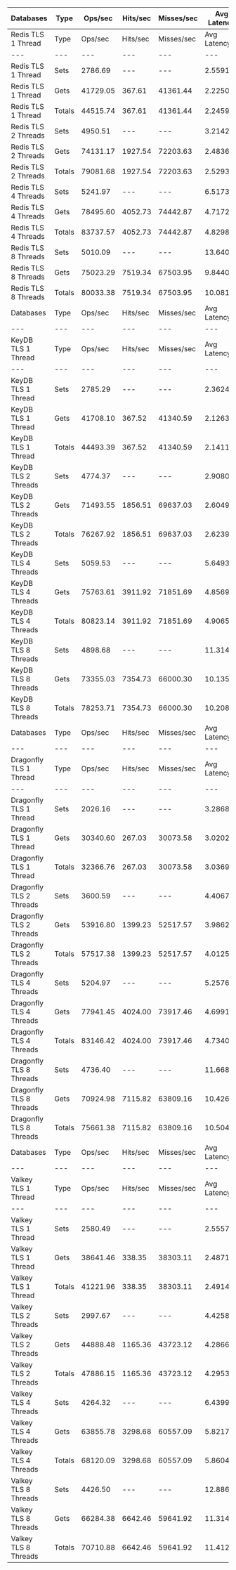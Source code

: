 | Databases | Type | Ops/sec | Hits/sec | Misses/sec | Avg Latency | p50 Latency | p99 Latency | p99.9 Latency | KB/sec |
| --- | --- | --- | --- | --- | --- | --- | --- | --- | --- |
| Redis TLS 1 Thread | Type | Ops/sec | Hits/sec | Misses/sec | Avg Latency | p50 Latency | p99 Latency | p99.9 Latency | KB/sec |
| --- | --- | --- | --- | --- | --- | --- | --- | --- | --- |
Redis TLS 1 Thread | Sets | 2786.69 | --- | --- | 2.55915 | 2.15900 | 3.91900 | 129.02300 | 1523.53 |
Redis TLS 1 Thread | Gets | 41729.05 | 367.61 | 41361.44 | 2.22506 | 2.15900 | 3.67900 | 7.51900 | 1808.45 |
Redis TLS 1 Thread | Totals | 44515.74 | 367.61 | 41361.44 | 2.24597 | 2.15900 | 3.69500 | 7.93500 | 3331.98 |
Redis TLS 2 Threads | Sets | 4950.51 | --- | --- | 3.21429 | 2.23900 | 6.23900 | 284.67100 | 2706.54 |
Redis TLS 2 Threads | Gets | 74131.17 | 1927.54 | 72203.63 | 2.48360 | 2.23900 | 5.95100 | 7.71100 | 3853.68 |
Redis TLS 2 Threads | Totals | 79081.68 | 1927.54 | 72203.63 | 2.52934 | 2.23900 | 5.95100 | 7.87100 | 6560.22 |
Redis TLS 4 Threads | Sets | 5241.97 | --- | --- | 6.51732 | 4.60700 | 10.94300 | 667.64700 | 2865.90 |
Redis TLS 4 Threads | Gets | 78495.60 | 4052.73 | 74442.87 | 4.71720 | 4.60700 | 10.49500 | 13.37500 | 5092.33 |
Redis TLS 4 Threads | Totals | 83737.57 | 4052.73 | 74442.87 | 4.82989 | 4.60700 | 10.55900 | 13.56700 | 7958.22 |
Redis TLS 8 Threads | Sets | 5010.09 | --- | --- | 13.64051 | 9.59900 | 23.55100 | 1409.02300 | 2739.12 |
Redis TLS 8 Threads | Gets | 75023.29 | 7519.34 | 67503.95 | 9.84406 | 9.53500 | 22.39900 | 28.92700 | 6700.68 |
Redis TLS 8 Threads | Totals | 80033.38 | 7519.34 | 67503.95 | 10.08171 | 9.53500 | 22.39900 | 29.56700 | 9439.80 |
| Databases | Type | Ops/sec | Hits/sec | Misses/sec | Avg Latency | p50 Latency | p99 Latency | p99.9 Latency | KB/sec |
| --- | --- | --- | --- | --- | --- | --- | --- | --- | --- |
| KeyDB TLS 1 Thread | Type | Ops/sec | Hits/sec | Misses/sec | Avg Latency | p50 Latency | p99 Latency | p99.9 Latency | KB/sec |
| --- | --- | --- | --- | --- | --- | --- | --- | --- | --- |
KeyDB TLS 1 Thread | Sets | 2785.29 | --- | --- | 2.36248 | 2.09500 | 3.40700 | 100.86300 | 1522.77 |
KeyDB TLS 1 Thread | Gets | 41708.10 | 367.52 | 41340.59 | 2.12636 | 2.09500 | 3.27900 | 3.96700 | 1807.59 |
KeyDB TLS 1 Thread | Totals | 44493.39 | 367.52 | 41340.59 | 2.14114 | 2.09500 | 3.27900 | 4.04700 | 3330.35 |
KeyDB TLS 2 Threads | Sets | 4774.37 | --- | --- | 2.90809 | 2.27100 | 8.83100 | 119.29500 | 2610.24 |
KeyDB TLS 2 Threads | Gets | 71493.55 | 1856.51 | 69637.03 | 2.60497 | 2.27100 | 7.83900 | 13.24700 | 3715.34 |
KeyDB TLS 2 Threads | Totals | 76267.92 | 1856.51 | 69637.03 | 2.62395 | 2.27100 | 7.87100 | 13.63100 | 6325.58 |
KeyDB TLS 4 Threads | Sets | 5059.53 | --- | --- | 5.64939 | 4.60700 | 12.67100 | 335.87100 | 2766.15 |
KeyDB TLS 4 Threads | Gets | 75763.61 | 3911.92 | 71851.69 | 4.85693 | 4.60700 | 11.96700 | 16.89500 | 4915.21 |
KeyDB TLS 4 Threads | Totals | 80823.14 | 3911.92 | 71851.69 | 4.90653 | 4.60700 | 12.03100 | 17.66300 | 7681.36 |
KeyDB TLS 8 Threads | Sets | 4898.68 | --- | --- | 11.31404 | 9.72700 | 25.08700 | 501.75900 | 2678.21 |
KeyDB TLS 8 Threads | Gets | 73355.03 | 7354.73 | 66000.30 | 10.13517 | 9.66300 | 24.06300 | 30.97500 | 6552.99 |
KeyDB TLS 8 Threads | Totals | 78253.71 | 7354.73 | 66000.30 | 10.20897 | 9.66300 | 24.06300 | 31.61500 | 9231.20 |
| Databases | Type | Ops/sec | Hits/sec | Misses/sec | Avg Latency | p50 Latency | p99 Latency | p99.9 Latency | KB/sec |
| --- | --- | --- | --- | --- | --- | --- | --- | --- | --- |
| Dragonfly TLS 1 Thread | Type | Ops/sec | Hits/sec | Misses/sec | Avg Latency | p50 Latency | p99 Latency | p99.9 Latency | KB/sec |
| --- | --- | --- | --- | --- | --- | --- | --- | --- | --- |
Dragonfly TLS 1 Thread | Sets | 2026.16 | --- | --- | 3.28686 | 2.97500 | 6.78300 | 108.54300 | 1107.74 |
Dragonfly TLS 1 Thread | Gets | 30340.60 | 267.03 | 30073.58 | 3.02027 | 2.97500 | 6.65500 | 7.16700 | 1314.77 |
Dragonfly TLS 1 Thread | Totals | 32366.76 | 267.03 | 30073.58 | 3.03696 | 2.97500 | 6.65500 | 7.19900 | 2422.51 |
Dragonfly TLS 2 Threads | Sets | 3600.59 | --- | --- | 4.40670 | 3.93500 | 9.15100 | 171.00700 | 1968.51 |
Dragonfly TLS 2 Threads | Gets | 53916.80 | 1399.23 | 52517.57 | 3.98620 | 3.93500 | 8.89500 | 10.36700 | 2801.48 |
Dragonfly TLS 2 Threads | Totals | 57517.38 | 1399.23 | 52517.57 | 4.01253 | 3.93500 | 8.89500 | 10.49500 | 4770.00 |
Dragonfly TLS 4 Threads | Sets | 5204.97 | --- | --- | 5.25762 | 4.89500 | 10.87900 | 217.08700 | 2845.66 |
Dragonfly TLS 4 Threads | Gets | 77941.45 | 4024.00 | 73917.46 | 4.69912 | 4.86300 | 10.43100 | 12.79900 | 5056.31 |
Dragonfly TLS 4 Threads | Totals | 83146.42 | 4024.00 | 73917.46 | 4.73408 | 4.86300 | 10.49500 | 13.05500 | 7901.98 |
Dragonfly TLS 8 Threads | Sets | 4736.40 | --- | --- | 11.66865 | 10.49500 | 26.75100 | 507.90300 | 2589.49 |
Dragonfly TLS 8 Threads | Gets | 70924.98 | 7115.82 | 63809.16 | 10.42675 | 10.49500 | 25.47100 | 37.88700 | 6338.29 |
Dragonfly TLS 8 Threads | Totals | 75661.38 | 7115.82 | 63809.16 | 10.50450 | 10.49500 | 25.47100 | 40.19100 | 8927.78 |
| Databases | Type | Ops/sec | Hits/sec | Misses/sec | Avg Latency | p50 Latency | p99 Latency | p99.9 Latency | KB/sec |
| --- | --- | --- | --- | --- | --- | --- | --- | --- | --- |
| Valkey TLS 1 Thread | Type | Ops/sec | Hits/sec | Misses/sec | Avg Latency | p50 Latency | p99 Latency | p99.9 Latency | KB/sec |
| --- | --- | --- | --- | --- | --- | --- | --- | --- | --- |
Valkey TLS 1 Thread | Sets | 2580.49 | --- | --- | 2.55571 | 2.07900 | 6.65500 | 23.80700 | 1410.80 |
Valkey TLS 1 Thread | Gets | 38641.46 | 338.35 | 38303.11 | 2.48716 | 2.06300 | 6.46300 | 8.95900 | 1673.60 |
Valkey TLS 1 Thread | Totals | 41221.96 | 338.35 | 38303.11 | 2.49145 | 2.06300 | 6.46300 | 9.27900 | 3084.41 |
Valkey TLS 2 Threads | Sets | 2997.67 | --- | --- | 4.42584 | 4.19100 | 10.55900 | 66.55900 | 1638.89 |
Valkey TLS 2 Threads | Gets | 44888.48 | 1165.36 | 43723.12 | 4.28662 | 4.15900 | 10.17500 | 13.88700 | 2332.60 |
Valkey TLS 2 Threads | Totals | 47886.15 | 1165.36 | 43723.12 | 4.29533 | 4.15900 | 10.17500 | 14.14300 | 3971.48 |
Valkey TLS 4 Threads | Sets | 4264.32 | --- | --- | 6.43997 | 5.59900 | 11.58300 | 262.14300 | 2331.39 |
Valkey TLS 4 Threads | Gets | 63855.78 | 3298.68 | 60557.09 | 5.82171 | 5.59900 | 10.94300 | 14.71900 | 4143.49 |
Valkey TLS 4 Threads | Totals | 68120.09 | 3298.68 | 60557.09 | 5.86042 | 5.59900 | 11.00700 | 15.10300 | 6474.88 |
Valkey TLS 8 Threads | Sets | 4426.50 | --- | --- | 12.88699 | 11.13500 | 20.22300 | 626.68700 | 2420.06 |
Valkey TLS 8 Threads | Gets | 66284.38 | 6642.46 | 59641.92 | 11.31453 | 11.13500 | 19.45500 | 25.21500 | 5919.66 |
Valkey TLS 8 Threads | Totals | 70710.88 | 6642.46 | 59641.92 | 11.41297 | 11.13500 | 19.45500 | 26.11100 | 8339.72 |
